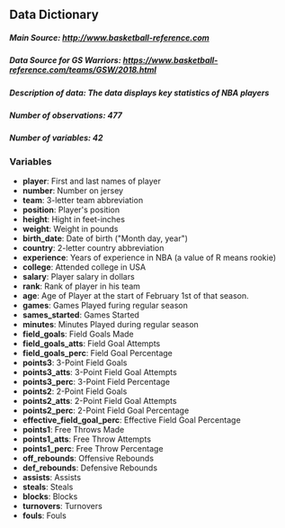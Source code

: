 ## Data Dictionary 
##### **Main Source**: http://www.basketball-reference.com
##### **Data Source for GS Warriors**: https://www.basketball-reference.com/teams/GSW/2018.html
##### **Description of data**: The data displays key statistics of NBA players
##### **Number of observations**: 477
##### **Number of variables**: 42 

### **Variables**
* **player**: First and last names of player 
* **number**: Number on jersey 
* **team**: 3-letter team abbreviation 
* **position**: Player's position 
* **height**: Hight in feet-inches 
* **weight**: Weight in pounds 
* **birth_date**: Date of birth ("Month day, year")
* **country**: 2-letter country abbreviation 
* **experience**: Years of experience in NBA (a value of R means rookie) 
* **college**: Attended college in USA 
* **salary**: Player salary in dollars 
* **rank**: Rank of player in his team 
* **age**: Age of Player at the start of February 1st of that season. 
* **games**: Games Played furing regular season 
* **sames_started**: Games Started 
* **minutes**: Minutes Played during regular season 
* **field_goals**: Field Goals Made 
* **field_goals_atts**: Field Goal Attempts 
* **field_goals_perc**: Field Goal Percentage
* **points3**: 3-Point Field Goals 
* **points3_atts**: 3-Point Field Goal Attempts
* **points3_perc**: 3-Point Field Percentage
* **points2**: 2-Point Field Goals 
* **points2_atts**: 2-Point Field Goal Attempts 
* **points2_perc**: 2-Point Field Goal Percentage 
* **effective_field_goal_perc**: Effective Field Goal Percentage
* **points1**: Free Throws Made 
* **points1_atts**: Free Throw Attempts 
* **points1_perc**: Free Throw Percentage 
* **off_rebounds**: Offensive Rebounds 
* **def_rebounds**: Defensive Rebounds
* **assists**: Assists 
* **steals**: Steals 
* **blocks**: Blocks 
* **turnovers**: Turnovers
* **fouls**: Fouls 
